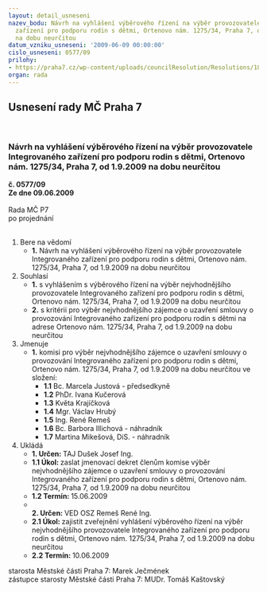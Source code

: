 ```yaml
---
layout: detail_usneseni
nazev_bodu: Návrh na vyhlášení výběrového řízení na výběr provozovatele Integrovaného
  zařízení pro podporu rodin s dětmi, Ortenovo nám. 1275/34, Praha 7, od 1.9.2009
  na dobu neurčitou
datum_vzniku_usneseni: '2009-06-09 00:00:00'
cislo_usneseni: 0577/09
prilohy:
- https://praha7.cz/wp-content/uploads/councilResolution/Resolutions/18838/30-v%c3%bdb_%c5%99%c3%adzen%c3%ad_klub_dome%c4%8dek_2009.doc
organ: rada
---
```

<div id="ucUsn_pList" class="usn">
	<span><h2>Usnesení rady MČ Praha 7 </h2>
<br></span><div class="standBody">
<span><h3>Návrh na vyhlášení výběrového řízení na výběr provozovatele Integrovaného zařízení pro podporu rodin s dětmi, Ortenovo nám. 1275/34, Praha 7, od 1.9.2009 na dobu neurčitou</h3></span><div class="center">
		<strong>č. 0577/09</strong><br>
	</div>
<div class="center">
		<strong>Ze dne 09.06.2009</strong><br><br>
	</div>Rada MČ P7<br> po projednání<br><br><ol>
<li>Bere na vědomí<ul><li>
<strong>1.</strong> Návrh na vyhlášení výběrového řízení na výběr provozovatele Integrovaného zařízení pro podporu rodin s dětmi, Ortenovo nám. 1275/34, Praha 7, od 1.9.2009 na dobu neurčitou</li></ul>
</li>
<li>Souhlasí<ul>
<li>
<strong>1.</strong> s vyhlášením s výběrového řízení na výběr nejvhodnějšího provozovatele Integrovaného zařízení pro podporu rodin s dětmi, Ortenovo nám. 1275/34, Praha 7, od 1.9.2009 na dobu neurčitou </li>
<li>
<strong>2.</strong> s kritérii pro výběr nejvhodnějšího zájemce o uzavření smlouvy o provozování Integrovaného zařízení pro podporu rodin s dětmi na adrese Ortenovo nám. 1275/34, Praha 7, od 1.9.2009 na dobu neurčitou</li>
</ul>
</li>
<li>Jmenuje<ul><li>
<strong>1.</strong> komisi pro výběr nejvhodnějšího zájemce o uzavření smlouvy o provozování Integrovaného zařízení pro podporu rodin s dětmi, Ortenovo nám. 1275/34, Praha 7, od 1.9.2009 na dobu neurčitou ve složení:<ul>
<li>
<strong>1.1</strong> Bc. Marcela Justová - předsedkyně</li>
<li>
<strong>1.2</strong> PhDr. Ivana Kučerová</li>
<li>
<strong>1.3</strong> Květa Krajíčková</li>
<li>
<strong>1.4</strong> Mgr. Václav Hrubý</li>
<li>
<strong>1.5</strong> Ing. René Remeš</li>
<li>
<strong>1.6</strong> Bc. Barbora Illichová - náhradník</li>
<li>
<strong>1.7</strong> Martina Mikešová, DiS. - náhradník</li>
</ul>
</li></ul>
</li>
<li>Ukládá<ul>
<li>
<strong>1. Určen: </strong>TAJ Dušek Josef Ing.</li>
<li>
<strong>1.1 Úkol: </strong>zaslat jmenovací dekret členům komise výběr nejvhodnějšího zájemce o uzavření smlouvy o provozování Integrovaného zařízení pro podporu rodin s dětmi, Ortenovo nám. 1275/34, Praha 7, od 1.9.2009 na dobu neurčitou</li>
<li>
<strong>1.2 Termín: </strong>15.06.2009</li>
<li>
<strong><br>2. Určen: </strong>VED OSZ Remeš René Ing.</li>
<li>
<strong>2.1 Úkol: </strong>zajistit zveřejnění vyhlášení výběrového řízení na výběr nejvhodnějšího provozovatele Integrovaného zařízení pro podporu rodin s dětmi, Ortenovo nám. 1275/34, Praha 7, od 1.9.2009 na dobu neurčitou </li>
<li>
<strong>2.2 Termín: </strong>10.06.2009</li>
</ul>
</li>
</ol>starosta Městské části Praha 7: Marek Ječmének<br>zástupce starosty Městské části Praha 7: MUDr. Tomáš Kaštovský 
</div>
</div>
